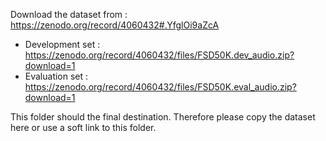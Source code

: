 Download the dataset from : https://zenodo.org/record/4060432#.YfglOi9aZcA

* Development set : https://zenodo.org/record/4060432/files/FSD50K.dev_audio.zip?download=1
* Evaluation set : https://zenodo.org/record/4060432/files/FSD50K.eval_audio.zip?download=1

This folder should the final destination. Therefore please copy the dataset here or use a soft link to this folder. 